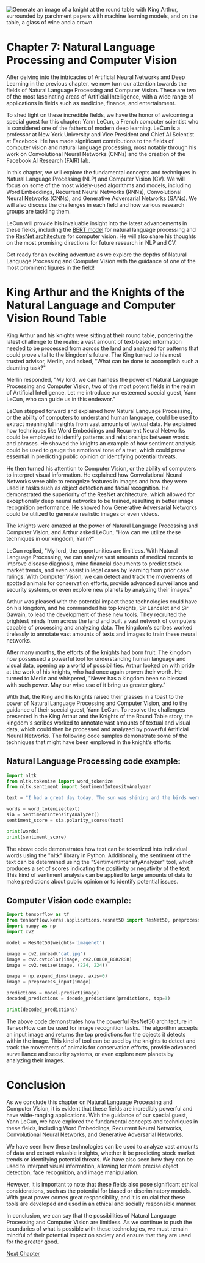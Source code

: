![Generate an image of a knight at the round table with King Arthur, surrounded by parchment papers with machine learning models, and on the table, a glass of wine and a crown.](https://oaidalleapiprodscus.blob.core.windows.net/private/org-ct6DYQ3FHyJcnH1h6OA3fR35/user-qvFBAhW3klZpvcEY1psIUyDK/img-uOEE6DnTzaAWIUoriMRjv4Fg.png?st=2023-04-14T00%3A09%3A04Z&se=2023-04-14T02%3A09%3A04Z&sp=r&sv=2021-08-06&sr=b&rscd=inline&rsct=image/png&skoid=6aaadede-4fb3-4698-a8f6-684d7786b067&sktid=a48cca56-e6da-484e-a814-9c849652bcb3&skt=2023-04-13T17%3A15%3A10Z&ske=2023-04-14T17%3A15%3A10Z&sks=b&skv=2021-08-06&sig=BDEpTvsgH5HnnGPPVR0Ra%2BZjImWNF5aWX/Z5QvjHrAI%3D)


# Chapter 7: Natural Language Processing and Computer Vision

After delving into the intricacies of Artificial Neural Networks and Deep Learning in the previous chapter, we now turn our attention towards the fields of Natural Language Processing and Computer Vision. These are two of the most fascinating areas of Artificial Intelligence, with a wide range of applications in fields such as medicine, finance, and entertainment.

To shed light on these incredible fields, we have the honor of welcoming a special guest for this chapter: Yann LeCun, a French computer scientist who is considered one of the fathers of modern deep learning. LeCun is a professor at New York University and Vice President and Chief AI Scientist at Facebook. He has made significant contributions to the fields of computer vision and natural language processing, most notably through his work on Convolutional Neural Networks (CNNs) and the creation of the Facebook AI Research (FAIR) lab.

In this chapter, we will explore the fundamental concepts and techniques in Natural Language Processing (NLP) and Computer Vision (CV). We will focus on some of the most widely-used algorithms and models, including Word Embeddings, Recurrent Neural Networks (RNNs), Convolutional Neural Networks (CNNs), and Generative Adversarial Networks (GANs). We will also discuss the challenges in each field and how various research groups are tackling them.

LeCun will provide his invaluable insight into the latest advancements in these fields, including the [BERT model](https://arxiv.org/abs/1810.04805) for natural language processing and the [ResNet architecture](https://arxiv.org/abs/1512.03385) for computer vision. He will also share his thoughts on the most promising directions for future research in NLP and CV.

Get ready for an exciting adventure as we explore the depths of Natural Language Processing and Computer Vision with the guidance of one of the most prominent figures in the field!
# King Arthur and the Knights of the Natural Language and Computer Vision Round Table

King Arthur and his knights were sitting at their round table, pondering the latest challenge to the realm: a vast amount of text-based information needed to be processed from across the land and analyzed for patterns that could prove vital to the kingdom's future. The King turned to his most trusted advisor, Merlin, and asked, "What can be done to accomplish such a daunting task?"

Merlin responded, "My lord, we can harness the power of Natural Language Processing and Computer Vision, two of the most potent fields in the realm of Artificial Intelligence. Let me introduce our esteemed special guest, Yann LeCun, who can guide us in this endeavor."

LeCun stepped forward and explained how Natural Language Processing, or the ability of computers to understand human language, could be used to extract meaningful insights from vast amounts of textual data. He explained how techniques like Word Embeddings and Recurrent Neural Networks could be employed to identify patterns and relationships between words and phrases. He showed the knights an example of how sentiment analysis could be used to gauge the emotional tone of a text, which could prove essential in predicting public opinion or identifying potential threats.

He then turned his attention to Computer Vision, or the ability of computers to interpret visual information. He explained how Convolutional Neural Networks were able to recognize features in images and how they were used in tasks such as object detection and facial recognition. He demonstrated the superiority of the ResNet architecture, which allowed for exceptionally deep neural networks to be trained, resulting in better image recognition performance. He showed how Generative Adversarial Networks could be utilized to generate realistic images or even videos.

The knights were amazed at the power of Natural Language Processing and Computer Vision, and Arthur asked LeCun, "How can we utilize these techniques in our kingdom, Yann?"

LeCun replied, "My lord, the opportunities are limitless. With Natural Language Processing, we can analyze vast amounts of medical records to improve disease diagnosis, mine financial documents to predict stock market trends, and even assist in legal cases by learning from prior case rulings. With Computer Vision, we can detect and track the movements of spotted animals for conservation efforts, provide advanced surveillance and security systems, or even explore new planets by analyzing their images."

Arthur was pleased with the potential impact these technologies could have on his kingdom, and he commanded his top knights, Sir Lancelot and Sir Gawain, to lead the development of these new tools. They recruited the brightest minds from across the land and built a vast network of computers capable of processing and analyzing data. The kingdom's scribes worked tirelessly to annotate vast amounts of texts and images to train these neural networks.

After many months, the efforts of the knights had born fruit. The kingdom now possessed a powerful tool for understanding human language and visual data, opening up a world of possibilities. Arthur looked on with pride at the work of his knights, who had once again proven their worth. He turned to Merlin and whispered, "Never has a kingdom been so blessed with such power. May our wise use of it bring us greater glory."

With that, the King and his knights raised their glasses in a toast to the power of Natural Language Processing and Computer Vision, and to the guidance of their special guest, Yann LeCun.
To resolve the challenges presented in the King Arthur and the Knights of the Round Table story, the kingdom's scribes worked to annotate vast amounts of textual and visual data, which could then be processed and analyzed by powerful Artificial Neural Networks. The following code samples demonstrate some of the techniques that might have been employed in the knight's efforts:

## Natural Language Processing code example:

```python
import nltk
from nltk.tokenize import word_tokenize
from nltk.sentiment import SentimentIntensityAnalyzer

text = "I had a great day today. The sun was shining and the birds were singing."

words = word_tokenize(text)
sia = SentimentIntensityAnalyzer()
sentiment_score = sia.polarity_scores(text)

print(words)
print(sentiment_score)
```

The above code demonstrates how text can be tokenized into individual words using the "nltk" library in Python. Additionally, the sentiment of the text can be determined using the "SentimentIntensityAnalyzer" tool, which produces a set of scores indicating the positivity or negativity of the text. This kind of sentiment analysis can be applied to large amounts of data to make predictions about public opinion or to identify potential issues.

## Computer Vision code example:

```python
import tensorflow as tf
from tensorflow.keras.applications.resnet50 import ResNet50, preprocess_input, decode_predictions
import numpy as np
import cv2

model = ResNet50(weights='imagenet')

image = cv2.imread('cat.jpg')
image = cv2.cvtColor(image, cv2.COLOR_BGR2RGB)
image = cv2.resize(image, (224, 224))

image = np.expand_dims(image, axis=0)
image = preprocess_input(image)

predictions = model.predict(image)
decoded_predictions = decode_predictions(predictions, top=3)

print(decoded_predictions)
```

The above code demonstrates how the powerful ResNet50 architecture in TensorFlow can be used for image recognition tasks. The algorithm accepts an input image and returns the top predictions for the objects it detects within the image. This kind of tool can be used by the knights to detect and track the movements of animals for conservation efforts, provide advanced surveillance and security systems, or even explore new planets by analyzing their images.
# Conclusion

As we conclude this chapter on Natural Language Processing and Computer Vision, it is evident that these fields are incredibly powerful and have wide-ranging applications. With the guidance of our special guest, Yann LeCun, we have explored the fundamental concepts and techniques in these fields, including Word Embeddings, Recurrent Neural Networks, Convolutional Neural Networks, and Generative Adversarial Networks.

We have seen how these technologies can be used to analyze vast amounts of data and extract valuable insights, whether it be predicting stock market trends or identifying potential threats. We have also seen how they can be used to interpret visual information, allowing for more precise object detection, face recognition, and image manipulation.

However, it is important to note that these fields also pose significant ethical considerations, such as the potential for biased or discriminatory models. With great power comes great responsibility, and it is crucial that these tools are developed and used in an ethical and socially responsible manner.

In conclusion, we can say that the possibilities of Natural Language Processing and Computer Vision are limitless. As we continue to push the boundaries of what is possible with these technologies, we must remain mindful of their potential impact on society and ensure that they are used for the greater good.


[Next Chapter](08_Chapter08.md)